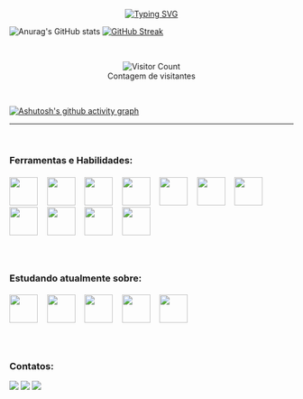 <p align="center"><a href="https://git.io/typing-svg"><img src="https://readme-typing-svg.demolab.com?font=Fira+Code&size=30&pause=1000&color=0BF700&center=true&vCenter=true&width=435&lines=Ol%C3%A1%2C+Seja+Bem+Vindo!!!;Me+chamo+Allan!" alt="Typing SVG" /></a>
</p>
<p><img src="https://github-readme-stats.vercel.app/api?username=Allanymous&amp;theme=chartreuse-dark&amp;show_icons=true" alt="Anurag&#39;s GitHub stats">
<a href="https://git.io/streak-stats"><img src="https://streak-stats.demolab.com?user=Allanymous&amp;theme=dark&amp;hide_border=true&amp;locale=pt-br&amp;date_format=%5BY%20%5DM%20j&amp;mode=weekly&amp;background=000000&amp;fire=59DD03&amp;ring=59DD03&amp;currStreakLabel=59DD03" alt="GitHub Streak"></a></p>
<br>
<p align="center"><img src="https://profile-counter.glitch.me/{Allanymous}/count.svg" alt="Visitor Count"><br>Contagem de visitantes</p>
<br>
<p><a href="https://github.com/Allanymous/github-readme-activity-graph"><img src="https://github-readme-activity-graph.cyclic.app/graph?username=Allanymous&amp;theme=github-compact" alt="Ashutosh&#39;s github activity graph"></a></p>

---
<br>
<h3>Ferramentas e Habilidades: </h3>
<h5>
<img style="height:50px;width:50px" src="https://cdn.jsdelivr.net/gh/devicons/devicon/icons/vscode/vscode-plain.svg" />
&nbsp&nbsp&nbsp&nbsp<img style="height:50px;width:50px" src="https://cdn.jsdelivr.net/gh/devicons/devicon/icons/wordpress/wordpress-plain.svg" />
&nbsp&nbsp&nbsp&nbsp<img style="height:50px;width:50px" src="https://cdn.jsdelivr.net/gh/devicons/devicon/icons/git/git-plain.svg" />
&nbsp&nbsp&nbsp&nbsp<img style="height:50px;width:50px" src="https://cdn.jsdelivr.net/gh/devicons/devicon/icons/bootstrap/bootstrap-original.svg" />
&nbsp&nbsp&nbsp&nbsp<img style="height:50px;width:50px" src="https://cdn.jsdelivr.net/gh/devicons/devicon/icons/canva/canva-original.svg" />
&nbsp&nbsp&nbsp&nbsp<img style="height:50px;width:50px" src="https://cdn.jsdelivr.net/gh/devicons/devicon/icons/css3/css3-plain-wordmark.svg" />
&nbsp&nbsp&nbsp&nbsp<img style="height:50px;width:50px" src="https://cdn.jsdelivr.net/gh/devicons/devicon/icons/html5/html5-plain-wordmark.svg" />
&nbsp&nbsp&nbsp&nbsp<img style="height:50px;width:50px" src="https://cdn.jsdelivr.net/gh/devicons/devicon/icons/javascript/javascript-original.svg" />
&nbsp&nbsp&nbsp&nbsp<img style="height:50px;width:50px" src="https://cdn.jsdelivr.net/gh/devicons/devicon/icons/markdown/markdown-original.svg" />
&nbsp&nbsp&nbsp&nbsp<img style="height:50px;width:50px" src="https://cdn.jsdelivr.net/gh/devicons/devicon/icons/windows8/windows8-original.svg" />
&nbsp&nbsp&nbsp&nbsp<img style="height:50px;width:50px" src="https://cdn.jsdelivr.net/gh/devicons/devicon/icons/linux/linux-original.svg" />
</h5>
<br>
<h3>Estudando atualmente sobre: </h3>
<h5>
<img style="height:50px;width:50px" src="https://cdn.jsdelivr.net/gh/devicons/devicon/icons/mysql/mysql-original-wordmark.svg" />
&nbsp&nbsp&nbsp&nbsp<img style="height:50px;width:50px" src="https://cdn.jsdelivr.net/gh/devicons/devicon/icons/photoshop/photoshop-plain.svg" />
&nbsp&nbsp&nbsp&nbsp<img style="height:50px;width:50px" src="https://cdn.jsdelivr.net/gh/devicons/devicon/icons/php/php-original.svg" />
&nbsp&nbsp&nbsp&nbsp<img style="height:50px;width:50px" src="https://cdn.jsdelivr.net/gh/devicons/devicon/icons/python/python-original-wordmark.svg" />
&nbsp&nbsp&nbsp&nbsp<img style="height:50px;width:50px" src="https://cdn.jsdelivr.net/gh/devicons/devicon/icons/react/react-original-wordmark.svg" />    
</h5>
<br>
<h3> Contatos:</h3>

<div>
<a href="https://instagram.com/euallanfagundes" target="_blank"><img src="https://img.shields.io/badge/-Instagram-%23E4405F?style=for-the-badge&logo=instagram&logoColor=white" target="_blank"></a>
<a href="mailto:allansilvafagundes@gmail.com"><img src="https://img.shields.io/badge/Gmail-D14836?style=for-the-badge&logo=gmail&logoColor=white" target="_blank"></a>
<a href="https://www.linkedin.com/in/allan-fagundes-7a3a5b24b" target="_blank"><img src="https://img.shields.io/badge/-LinkedIn-%230077B5?style=for-the-badge&logo=linkedin&logoColor=white" target="_blank"></a>   
</div>
